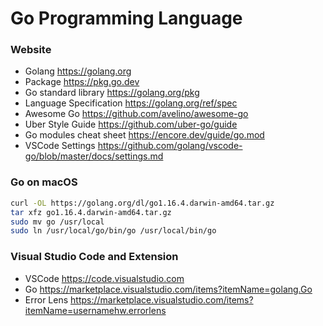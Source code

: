 # Go Programming Language

### Website
* Golang https://golang.org
* Package https://pkg.go.dev
* Go standard library https://golang.org/pkg
* Language Specification https://golang.org/ref/spec
* Awesome Go https://github.com/avelino/awesome-go
* Uber Style Guide https://github.com/uber-go/guide
* Go modules cheat sheet https://encore.dev/guide/go.mod
* VSCode Settings https://github.com/golang/vscode-go/blob/master/docs/settings.md

### Go on macOS
```sh
curl -OL https://golang.org/dl/go1.16.4.darwin-amd64.tar.gz
tar xfz go1.16.4.darwin-amd64.tar.gz
sudo mv go /usr/local
sudo ln /usr/local/go/bin/go /usr/local/bin/go
```

### Visual Studio Code and Extension 
* VSCode https://code.visualstudio.com
* Go https://marketplace.visualstudio.com/items?itemName=golang.Go
* Error Lens https://marketplace.visualstudio.com/items?itemName=usernamehw.errorlens


